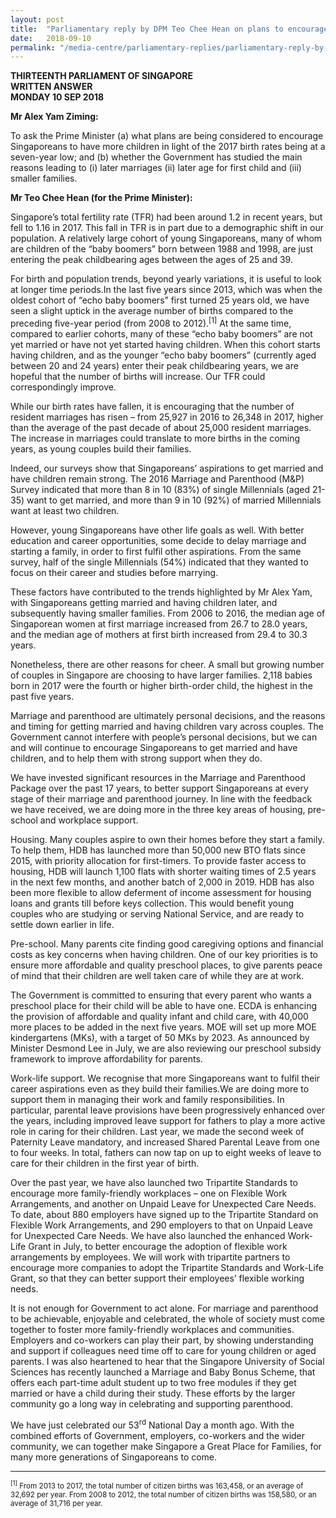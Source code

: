 ```yaml
---
layout: post
title:  "Parliamentary reply by DPM Teo Chee Hean on plans to encourage Singaporeans to have more children"
date:   2018-09-10
permalink: "/media-centre/parliamentary-replies/parliamentary-reply-by-dpm-teo-chee-hean-on-plans-to-encourage-singaporeans-to-have-more-children"
---
```


**THIRTEENTH PARLIAMENT OF SINGAPORE  
WRITTEN ANSWER  
MONDAY 10 SEP 2018**    

**Mr Alex Yam Ziming:**

To ask the Prime Minister (a) what plans are being considered to encourage Singaporeans to have more children in light of the 2017 birth rates being at a seven-year low; and (b) whether the Government has studied the main reasons leading to (i) later marriages (ii) later age for first child and (iii) smaller families.

**Mr Teo Chee Hean (for the Prime Minister):**

Singapore’s total fertility rate (TFR) had been around 1.2 in recent years, but fell to 1.16 in 2017. This fall in TFR is in part due to a demographic shift in our population. A relatively large cohort of young Singaporeans, many of whom are children of the “baby boomers” born between 1988 and 1998, are just entering the peak childbearing ages between the ages of 25 and 39. 

For birth and population trends, beyond yearly variations, it is useful to look at longer time periods.In the last five years since 2013, which was when the oldest cohort of “echo baby boomers” first turned 25 years old, we have seen a slight uptick in the average number of births compared to the preceding five-year period (from 2008 to 2012).<sup>[1]</sup> At the same time, compared to earlier cohorts, many of these “echo baby boomers” are not yet married or have not yet started having children. When this cohort starts having children, and as the younger “echo baby boomers” (currently aged between 20 and 24 years) enter their peak childbearing years, we are hopeful that the number of births will increase. Our TFR could correspondingly improve.

While our birth rates have fallen, it is encouraging that the number of resident marriages has risen – from 25,927 in 2016 to 26,348 in 2017, higher than the average of the past decade of about 25,000 resident marriages. The increase in marriages could translate to more births in the coming years, as young couples build their families.

Indeed, our surveys show that Singaporeans’ aspirations to get married and have children remain strong. The 2016 Marriage and Parenthood (M&P) Survey indicated that more than 8 in 10 (83%) of single Millennials (aged 21-35) want to get married, and more than 9 in 10 (92%) of married Millennials want at least two children.

However, young Singaporeans have other life goals as well. With better education and career opportunities, some decide to delay marriage and starting a family, in order to first fulfil other aspirations. From the same survey, half of the single Millennials (54%) indicated that they wanted to focus on their career and studies before marrying.

These factors have contributed to the trends highlighted by Mr Alex Yam, with Singaporeans getting married and having children later, and subsequently having smaller families. From 2006 to 2016, the median age of Singaporean women at first marriage increased from 26.7 to 28.0 years, and the median age of mothers at first birth increased from 29.4 to 30.3 years.

Nonetheless, there are other reasons for cheer. A small but growing number of couples in Singapore are choosing to have larger families. 2,118 babies born in 2017 were the fourth or higher birth-order child, the highest in the past five years.

Marriage and parenthood are ultimately personal decisions, and the reasons and timing for getting married and having children vary across couples. The Government cannot interfere with people’s personal decisions, but we can and will continue to encourage Singaporeans to get married and have children, and to help them with strong support when they do.

We have invested significant resources in the Marriage and Parenthood Package over the past 17 years, to better support Singaporeans at every stage of their marriage and parenthood journey. In line with the feedback we have received, we are doing more in the three key areas of housing, pre-school and workplace support.

Housing. Many couples aspire to own their homes before they start a family. To help them, HDB has launched more than 50,000 new BTO flats since 2015, with priority allocation for first-timers. To provide faster access to housing, HDB will launch 1,100 flats with shorter waiting times of 2.5 years in the next few months, and another batch of 2,000 in 2019. HDB has also been more flexible to allow deferment of income assessment for housing loans and grants till before keys collection. This would benefit young couples who are studying or serving National Service, and are ready to settle down earlier in life.

Pre-school. Many parents cite finding good caregiving options and financial costs as key concerns when having children. One of our key priorities is to ensure more affordable and quality preschool places, to give parents peace of mind that their children are well taken care of while they are at work.

The Government is committed to ensuring that every parent who wants a preschool place for their child will be able to have one. ECDA is enhancing the provision of affordable and quality infant and child care, with 40,000 more places to be added in the next five years. MOE will set up more MOE kindergartens (MKs), with a target of 50 MKs by 2023. As announced by Minister Desmond Lee in July, we are also reviewing our preschool subsidy framework to improve affordability for parents.

Work-life support. We recognise that more Singaporeans want to fulfil their career aspirations even as they build their families.We are doing more to support them in managing their work and family responsibilities. In particular, parental leave provisions have been progressively enhanced over the years, including improved leave support for fathers to play a more active role in caring for their children. Last year, we made the second week of Paternity Leave mandatory, and increased Shared Parental Leave from one to four weeks. In total, fathers can now tap on up to eight weeks of leave to care for their children in the first year of birth.

Over the past year, we have also launched two Tripartite Standards to encourage more family-friendly workplaces – one on Flexible Work Arrangements, and another on Unpaid Leave for Unexpected Care Needs. To date, about 880 employers have signed up to the Tripartite Standard on Flexible Work Arrangements, and 290 employers to that on Unpaid Leave for Unexpected Care Needs. We have also launched the enhanced Work-Life Grant in July, to better encourage the adoption of flexible work arrangements by employees. We will work with tripartite partners to encourage more companies to adopt the Tripartite Standards and Work-Life Grant, so that they can better support their employees’ flexible working needs.

It is not enough for Government to act alone. For marriage and parenthood to be achievable, enjoyable and celebrated, the whole of society must come together to foster more family-friendly workplaces and communities. Employers and co-workers can play their part, by showing understanding and support if colleagues need time off to care for young children or aged parents. I was also heartened to hear that the Singapore University of Social Sciences has recently launched a Marriage and Baby Bonus Scheme, that offers each part-time adult student up to two free modules if they get married or have a child during their study. These efforts by the larger community go a long way in celebrating and supporting parenthood.

We have just celebrated our 53<sup>rd</sup> National Day a month ago. With the combined efforts of Government, employers, co-workers and the wider community, we can together make Singapore a Great Place for Families, for many more generations of Singaporeans to come.

---

<sub><sup>[1]</sup> From 2013 to 2017, the total number of citizen births was 163,458, or an average of 32,692 per year. From 2008 to 2012, the total number of citizen births was 158,580, or an average of 31,716 per year.</sub>
